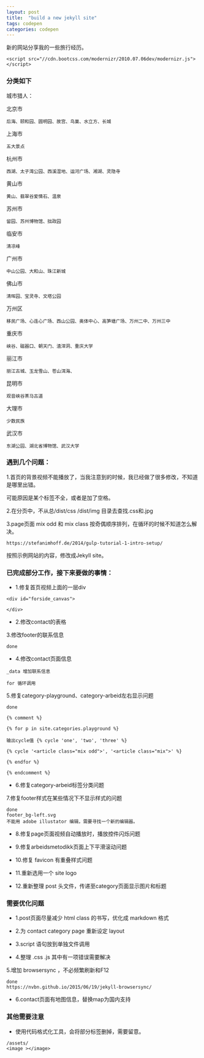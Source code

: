```yaml
---
layout: post
title:  "build a new jekyll site"
tags: codepen
categories: codepen
---
```





新的网站分享我的一些旅行经历。

```
<script src="//cdn.bootcss.com/modernizr/2010.07.06dev/modernizr.js"></script>
```

### 分类如下

城市猎人：

北京市
```
后海、颐和园、圆明园、故宫、鸟巢、水立方、长城
```
上海市
```
五大景点
```
杭州市
```
西湖、太子湾公园、西溪湿地、运河广场、湘湖、灵隐寺
```
黄山市
```
黄山、翡翠谷爱情石、温泉
```
苏州市
```
留园、苏州博物馆、拙政园
```
临安市
```
清凉峰
```
广州市
```
中山公园、大和山、珠江新城
```
佛山市
```
清晖园、宝灵寺、文塔公园
```
万州区
```
移民广场、心连心广场、西山公园、奥体中心、高笋塘广场、万州二中、万州三中
```
重庆市
```
峡谷、磁器口、朝天门、渣滓洞、重庆大学
```
丽江市
```
丽江古城、玉龙雪山、苍山洱海、
```
昆明市
```
观音峡谷茶马古道
```

大理市
```
少数民族
```
武汉市
```
东湖公园、湖北省博物馆、武汉大学
```


### 遇到几个问题：

1.首页的背景视频不能播放了，当我注意到的时候，我已经做了很多修改，不知道是哪里出错。

可能原因是某个标签不全，或者是加了空格。

2.在分页中，不从总/dist/css  /dist/img 目录去查找.css和.jpg

3.page页面 mix odd 和 mix class 按奇偶顺序排列，在循环的时候不知道怎么解决。


```
https://stefanimhoff.de/2014/gulp-tutorial-1-intro-setup/
```


按照示例网站的内容，修改成Jekyll site。

### 已完成部分工作，接下来要做的事情：

- 1.修复首页视频上面的一层div

```
<div id="forside_canvas">

</div>
```


- 2.修改contact的表格




3.修改footer的联系信息

```
done
```

- 4.修改contact页面信息

```
_data 增加联系信息

for 循环调用

```


5.修复category-playground、category-arbeid左右显示问题



```
done

{% comment %}

{% for p in site.categories.playground %}

输出cycle值 {% cycle 'one', 'two', 'three' %}

{% cycle '<article class="mix odd">', '<article class="mix">' %}

{% endfor %}

{% endcomment %}
```

- 6.修复category-arbeid标签分类问题

7.修复footer样式在某些情况下不显示样式的问题

```
done
footer_bg-left.svg
不能用 adobe illustator 编辑，需要寻找一个新的编辑器。
```

- 8.修复page页面视频自动播放时，播放控件闪烁问题

- 9.修复arbeidsmetodikk页面上下平滑滚动问题

- 10.修复 favicon 有重叠样式问题

- 11.重新选用一个 site logo

- 12.重新整理 post 头文件，传递至category页面显示图片和标题


### 需要优化问题

- 1.post页面尽量减少 html class 的书写，优化成 markdown 格式

- 2.为 contact category page 重新设定 layout

- 3.script 语句放到单独文件调用

- 4.整理 .css .js 其中有一项错误需要解决

5.增加 browsersync ，不必频繁刷新和F12

```
done
https://nvbn.github.io/2015/06/19/jekyll-browsersync/
```


- 6.contact页面有地图信息，替换map为国内支持




### 其他需要注意

- 使用代码格式化工具，会将部分标签删掉，需要留意。


```
/assets/
<image ></image>
```



